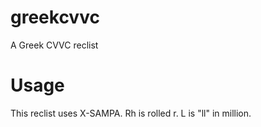 # greekcvvc
A Greek CVVC reclist

# Usage
This reclist uses X-SAMPA. Rh is rolled r. L is "ll" in million.
